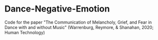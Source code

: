# Dance-Negative-Emotion
Code for the paper "The Communication of Melancholy, Grief, and Fear in Dance with and without Music" (Warrenburg, Reymore, &amp; Shanahan, 2020; Human Technology)
